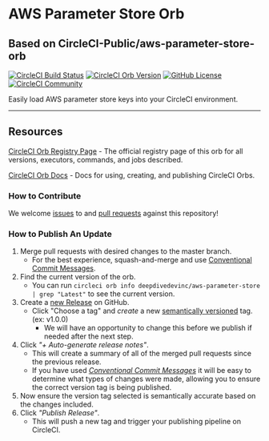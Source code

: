 # AWS Parameter Store Orb

## Based on CircleCI-Public/aws-parameter-store-orb

[![CircleCI Build Status](https://circleci.com/gh/DeepDiveDevInc/aws-parameter-store-orb.svg?style=shield 'CircleCI Build Status')](https://circleci.com/gh/DeepDiveDevInc/aws-parameter-store-orb) [![CircleCI Orb Version](https://badges.circleci.com/orbs/deepdivedevinc/aws-parameter-store.svg)](https://circleci.com/orbs/registry/orb/deepdivedevinc/aws-parameter-store) [![GitHub License](https://img.shields.io/badge/license-MIT-lightgrey.svg)](https://raw.githubusercontent.com/DeepDiveDevInc/aws-parameter-store-orb/master/LICENSE) [![CircleCI Community](https://img.shields.io/badge/community-CircleCI%20Discuss-343434.svg)](https://discuss.circleci.com/c/ecosystem/orbs)

Easily load AWS parameter store keys into your CircleCI environment.

---

## Resources

[CircleCI Orb Registry Page](https://circleci.com/orbs/registry/orb/deepdivedevinc/aws-parameter-store) - The official registry page of this orb for all versions, executors, commands, and jobs described.

[CircleCI Orb Docs](https://circleci.com/docs/2.0/orb-intro/#section=configuration) - Docs for using, creating, and publishing CircleCI Orbs.

### How to Contribute

We welcome [issues](https://github.com/DeepDiveDevInc/aws-parameter-store-orb/issues) to and [pull requests](https://github.com/DeepDiveDevInc/aws-parameter-store-orb/pulls) against this repository!

### How to Publish An Update

1. Merge pull requests with desired changes to the master branch.
   - For the best experience, squash-and-merge and use [Conventional Commit Messages](https://conventionalcommits.org/).
2. Find the current version of the orb.
   - You can run `circleci orb info deepdivedevinc/aws-parameter-store | grep "Latest"` to see the current version.
3. Create a [new Release](https://github.com/DeepDiveDevInc/aws-parameter-store-orb/releases/new) on GitHub.
   - Click "Choose a tag" and _create_ a new [semantically versioned](http://semver.org/) tag. (ex: v1.0.0)
     - We will have an opportunity to change this before we publish if needed after the next step.
4. Click _"+ Auto-generate release notes"_.
   - This will create a summary of all of the merged pull requests since the previous release.
   - If you have used _[Conventional Commit Messages](https://conventionalcommits.org/)_ it will be easy to determine what types of changes were made, allowing you to ensure the correct version tag is being published.
5. Now ensure the version tag selected is semantically accurate based on the changes included.
6. Click _"Publish Release"_.
   - This will push a new tag and trigger your publishing pipeline on CircleCI.
